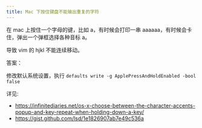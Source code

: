 ```yaml
---
title: Mac 下按住键盘不能输出重复的字符
---
```



在 mac 上按住一个字母的键，比如 a，有时候会打印一串 aaaaaa，有时候会卡住，弹出一个弹框选择各种音标 a。

导致 vim 的 hjkl 不能连续移动。

答案：

修改默认系统设置，执行 `defaults write -g ApplePressAndHoldEnabled -bool false`

详见:

- https://infinitediaries.net/os-x-choose-between-the-character-accents-popup-and-key-repeat-when-holding-down-a-key/
- https://gist.github.com/lsd/1e1826907ab7e49c536a
